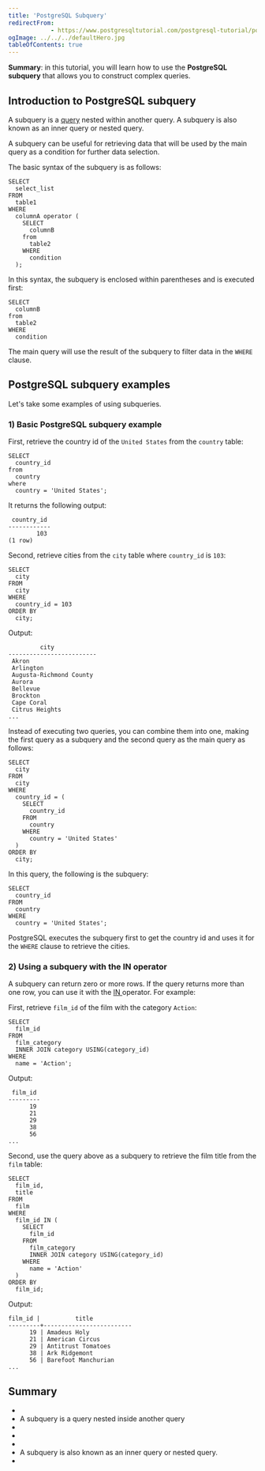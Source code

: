 ```yaml
---
title: 'PostgreSQL Subquery'
redirectFrom: 
            - https://www.postgresqltutorial.com/postgresql-tutorial/postgresql-subquery/
ogImage: ../../../defaultHero.jpg
tableOfContents: true
---
```

<!-- wp:paragraph -->

**Summary**: in this tutorial, you will learn how to use the **PostgreSQL subquery** that allows you to construct complex queries.

<!-- /wp:paragraph -->

<!-- wp:heading -->

## Introduction to PostgreSQL subquery

<!-- /wp:heading -->

<!-- wp:paragraph -->

A subquery is a [query](https://www.postgresqltutorial.com/postgresql-tutorial/postgresql-select/) nested within another query. A subquery is also known as an inner query or nested query.

<!-- /wp:paragraph -->

<!-- wp:paragraph -->

A subquery can be useful for retrieving data that will be used by the main query as a condition for further data selection.

<!-- /wp:paragraph -->

<!-- wp:paragraph -->

The basic syntax of the subquery is as follows:

<!-- /wp:paragraph -->

<!-- wp:code {"language":"sql"} -->

```
SELECT
  select_list
FROM
  table1
WHERE
  columnA operator (
    SELECT
      columnB
    from
      table2
    WHERE
      condition
  );
```

<!-- /wp:code -->

<!-- wp:paragraph -->

In this syntax, the subquery is enclosed within parentheses and is executed first:

<!-- /wp:paragraph -->

<!-- wp:code {"language":"sql"} -->

```
SELECT
  columnB
from
  table2
WHERE
  condition
```

<!-- /wp:code -->

<!-- wp:paragraph -->

The main query will use the result of the subquery to filter data in the `WHERE` clause.

<!-- /wp:paragraph -->

<!-- wp:heading -->

## PostgreSQL subquery examples

<!-- /wp:heading -->

<!-- wp:paragraph -->

Let's take some examples of using subqueries.

<!-- /wp:paragraph -->

<!-- wp:heading {"level":3} -->

### 1) Basic PostgreSQL subquery example

<!-- /wp:heading -->

<!-- wp:paragraph -->

First, retrieve the country id of the `United States` from the `country` table:

<!-- /wp:paragraph -->

<!-- wp:code {"language":"sql"} -->

```
SELECT
  country_id
from
  country
where
  country = 'United States';
```

<!-- /wp:code -->

<!-- wp:paragraph -->

It returns the following output:

<!-- /wp:paragraph -->

<!-- wp:code -->

```
 country_id
------------
        103
(1 row)
```

<!-- /wp:code -->

<!-- wp:paragraph -->

Second, retrieve cities from the `city` table where `country_id` is `103`:

<!-- /wp:paragraph -->

<!-- wp:code {"language":"sql"} -->

```
SELECT
  city
FROM
  city
WHERE
  country_id = 103
ORDER BY
  city;
```

<!-- /wp:code -->

<!-- wp:paragraph -->

Output:

<!-- /wp:paragraph -->

<!-- wp:code -->

```
         city
-------------------------
 Akron
 Arlington
 Augusta-Richmond County
 Aurora
 Bellevue
 Brockton
 Cape Coral
 Citrus Heights
...
```

<!-- /wp:code -->

<!-- wp:paragraph -->

Instead of executing two queries, you can combine them into one, making the first query as a subquery and the second query as the main query as follows:

<!-- /wp:paragraph -->

<!-- wp:code {"language":"sql"} -->

```
SELECT
  city
FROM
  city
WHERE
  country_id = (
    SELECT
      country_id
    FROM
      country
    WHERE
      country = 'United States'
  )
ORDER BY
  city;
```

<!-- /wp:code -->

<!-- wp:paragraph -->

In this query, the following is the subquery:

<!-- /wp:paragraph -->

<!-- wp:code {"language":"sql"} -->

```
SELECT
  country_id
FROM
  country
WHERE
  country = 'United States';
```

<!-- /wp:code -->

<!-- wp:paragraph -->

PostgreSQL executes the subquery first to get the country id and uses it for the `WHERE` clause to retrieve the cities.

<!-- /wp:paragraph -->

<!-- wp:heading {"level":3} -->

### 2) Using a subquery with the IN operator

<!-- /wp:heading -->

<!-- wp:paragraph -->

A subquery can return zero or more rows. If the query returns more than one row, you can use it with the [IN ](https://www.postgresqltutorial.com/postgresql-tutorial/postgresql-in/ "PostgreSQL IN")operator. For example:

<!-- /wp:paragraph -->

<!-- wp:paragraph -->

First, retrieve `film_id` of the film with the category `Action`:

<!-- /wp:paragraph -->

<!-- wp:code {"language":"sql"} -->

```
SELECT
  film_id
FROM
  film_category
  INNER JOIN category USING(category_id)
WHERE
  name = 'Action';
```

<!-- /wp:code -->

<!-- wp:paragraph -->

Output:

<!-- /wp:paragraph -->

<!-- wp:code -->

```
 film_id
---------
      19
      21
      29
      38
      56
...
```

<!-- /wp:code -->

<!-- wp:paragraph -->

Second, use the query above as a subquery to retrieve the film title from the `film` table:

<!-- /wp:paragraph -->

<!-- wp:code {"language":"sql"} -->

```
SELECT
  film_id,
  title
FROM
  film
WHERE
  film_id IN (
    SELECT
      film_id
    FROM
      film_category
      INNER JOIN category USING(category_id)
    WHERE
      name = 'Action'
  )
ORDER BY
  film_id;
```

<!-- /wp:code -->

<!-- wp:paragraph -->

Output:

<!-- /wp:paragraph -->

<!-- wp:code -->

```
film_id |          title
---------+-------------------------
      19 | Amadeus Holy
      21 | American Circus
      29 | Antitrust Tomatoes
      38 | Ark Ridgemont
      56 | Barefoot Manchurian
...
```

<!-- /wp:code -->

<!-- wp:heading -->

## Summary

<!-- /wp:heading -->

<!-- wp:list -->

- <!-- wp:list-item -->
- A subquery is a query nested inside another query
- <!-- /wp:list-item -->
-
- <!-- wp:list-item -->
- A subquery is also known as an inner query or nested query.
- <!-- /wp:list-item -->

<!-- /wp:list -->
